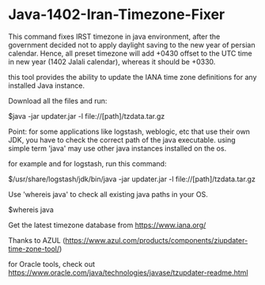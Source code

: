# Java-1402-Iran-Timezone-Fixer

This command fixes IRST timezone in java environment, after the government decided not to apply daylight saving to the new year of persian calendar. Hence, all preset timezone will add +0430 offset to the UTC time in new year (1402 Jalali calendar), whereas it should be +0330.

this tool provides the ability to update the IANA time zone definitions for any installed Java instance.

Download all the files and run:

$java -jar updater.jar -l file://[path]/tzdata.tar.gz

Point:
for some applications like logstash, weblogic, etc that use their own JDK, you have to check the correct path of the java executable. using simple term 'java' may use other java instances installed on the os.

for example and for logstash, run this command:

$/usr/share/logstash/jdk/bin/java -jar updater.jar -l file://[path]/tzdata.tar.gz

Use 'whereis java' to check all existing java paths in your OS.

$whereis java

Get the latest timezone database from https://www.iana.org/

Thanks to AZUL (https://www.azul.com/products/components/ziupdater-time-zone-tool/)

for Oracle tools, check out https://www.oracle.com/java/technologies/javase/tzupdater-readme.html


